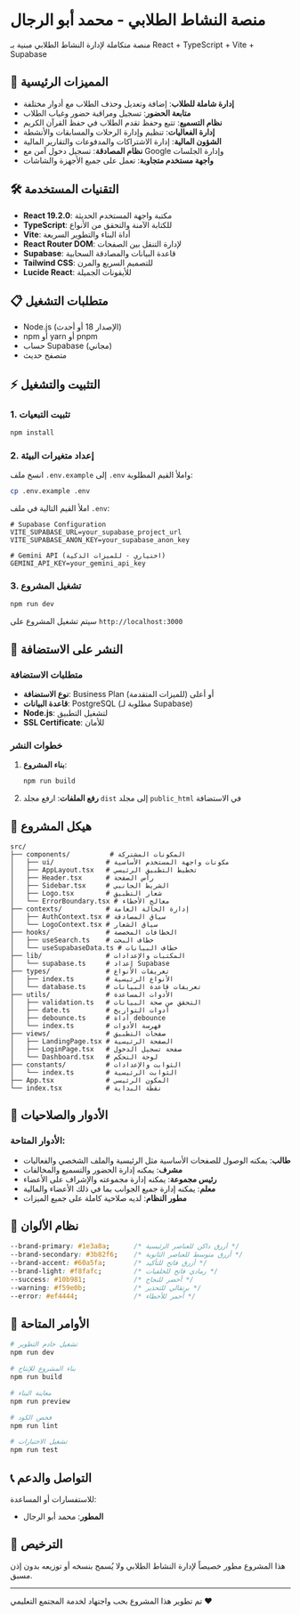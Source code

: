# منصة النشاط الطلابي - محمد أبو الرجال

منصة متكاملة لإدارة النشاط الطلابي مبنية بـ React + TypeScript + Vite + Supabase

## 🚀 المميزات الرئيسية

- **إدارة شاملة للطلاب**: إضافة وتعديل وحذف الطلاب مع أدوار مختلفة
- **متابعة الحضور**: تسجيل ومراقبة حضور وغياب الطلاب
- **نظام التسميع**: تتبع وحفظ تقدم الطلاب في حفظ القرآن الكريم
- **إدارة الفعاليات**: تنظيم وإدارة الرحلات والمسابقات والأنشطة
- **الشؤون المالية**: إدارة الاشتراكات والمدفوعات والتقارير المالية
- **نظام المصادقة**: تسجيل دخول آمن مع Google وإدارة الجلسات
- **واجهة مستخدم متجاوبة**: تعمل على جميع الأجهزة والشاشات

## 🛠️ التقنيات المستخدمة

- **React 19.2.0**: مكتبة واجهة المستخدم الحديثة
- **TypeScript**: للكتابة الآمنة والتحقق من الأنواع
- **Vite**: أداة البناء والتطوير السريعة
- **React Router DOM**: لإدارة التنقل بين الصفحات
- **Supabase**: قاعدة البيانات والمصادقة السحابية
- **Tailwind CSS**: للتصميم السريع والمرن
- **Lucide React**: للأيقونات الجميلة

## 📋 متطلبات التشغيل

- Node.js (الإصدار 18 أو أحدث)
- npm أو yarn أو pnpm
- حساب Supabase (مجاني)
- متصفح حديث

## ⚡ التثبيت والتشغيل

### 1. تثبيت التبعيات
```bash
npm install
```

### 2. إعداد متغيرات البيئة
انسخ ملف `.env.example` إلى `.env` واملأ القيم المطلوبة:
```bash
cp .env.example .env
```

املأ القيم التالية في ملف `.env`:
```env
# Supabase Configuration
VITE_SUPABASE_URL=your_supabase_project_url
VITE_SUPABASE_ANON_KEY=your_supabase_anon_key

# Gemini API (اختياري - للميزات الذكية)
GEMINI_API_KEY=your_gemini_api_key
```

### 3. تشغيل المشروع
```bash
npm run dev
```

سيتم تشغيل المشروع على `http://localhost:3000`

## 🚀 النشر على الاستضافة

### متطلبات الاستضافة
- **نوع الاستضافة**: Business Plan أو أعلى (للميزات المتقدمة)
- **قاعدة البيانات**: PostgreSQL (مطلوبة لـ Supabase)
- **Node.js**: لتشغيل التطبيق
- **SSL Certificate**: للأمان

### خطوات النشر
1. **بناء المشروع**:
   ```bash
   npm run build
   ```

2. **رفع الملفات**: ارفع مجلد `dist` إلى مجلد `public_html` في الاستضافة

## 📁 هيكل المشروع

```
src/
├── components/          # المكونات المشتركة
│   ├── ui/             # مكونات واجهة المستخدم الأساسية
│   ├── AppLayout.tsx   # تخطيط التطبيق الرئيسي
│   ├── Header.tsx      # رأس الصفحة
│   ├── Sidebar.tsx     # الشريط الجانبي
│   ├── Logo.tsx        # شعار التطبيق
│   └── ErrorBoundary.tsx # معالج الأخطاء
├── contexts/           # إدارة الحالة العامة
│   ├── AuthContext.tsx # سياق المصادقة
│   └── LogoContext.tsx # سياق الشعار
├── hooks/              # الخطافات المخصصة
│   ├── useSearch.ts    # خطاف البحث
│   └── useSupabaseData.ts # خطاف البيانات
├── lib/                # المكتبات والإعدادات
│   └── supabase.ts     # إعداد Supabase
├── types/              # تعريفات الأنواع
│   ├── index.ts        # الأنواع الرئيسية
│   └── database.ts     # تعريفات قاعدة البيانات
├── utils/              # الأدوات المساعدة
│   ├── validation.ts   # التحقق من صحة البيانات
│   ├── date.ts         # أدوات التواريخ
│   ├── debounce.ts     # أداة debounce
│   └── index.ts        # فهرسة الأدوات
├── views/              # صفحات التطبيق
│   ├── LandingPage.tsx # الصفحة الرئيسية
│   ├── LoginPage.tsx   # صفحة تسجيل الدخول
│   └── Dashboard.tsx   # لوحة التحكم
├── constants/          # الثوابت والإعدادات
│   └── index.ts        # الثوابت الرئيسية
├── App.tsx             # المكون الرئيسي
└── index.tsx           # نقطة البداية
```

## 🔐 الأدوار والصلاحيات

### الأدوار المتاحة:
- **طالب**: يمكنه الوصول للصفحات الأساسية مثل الرئيسية والملف الشخصي والفعاليات
- **مشرف**: يمكنه إدارة الحضور والتسميع والمخالفات
- **رئيس مجموعة**: يمكنه إدارة مجموعته والإشراف على الأعضاء
- **معلم**: يمكنه إدارة جميع الجوانب بما في ذلك الأعضاء والمالية
- **مطور النظام**: لديه صلاحية كاملة على جميع الميزات

## 🎨 نظام الألوان

```css
--brand-primary: #1e3a8a;      /* أزرق داكن للعناصر الرئيسية */
--brand-secondary: #3b82f6;    /* أزرق متوسط للعناصر الثانوية */
--brand-accent: #60a5fa;       /* أزرق فاتح للتأكيد */
--brand-light: #f8fafc;        /* رمادي فاتح للخلفيات */
--success: #10b981;            /* أخضر للنجاح */
--warning: #f59e0b;            /* برتقالي للتحذير */
--error: #ef4444;              /* أحمر للأخطاء */
```

## 🔧 الأوامر المتاحة

```bash
# تشغيل خادم التطوير
npm run dev

# بناء المشروع للإنتاج
npm run build

# معاينة البناء
npm run preview

# فحص الكود
npm run lint

# تشغيل الاختبارات
npm run test
```

## 📞 التواصل والدعم

للاستفسارات أو المساعدة:
- **المطور**: محمد أبو الرجال

## 📄 الترخيص

هذا المشروع مطور خصيصاً لإدارة النشاط الطلابي ولا يُسمح بنسخه أو توزيعه بدون إذن مسبق.

---

تم تطوير هذا المشروع بحب واجتهاد لخدمة المجتمع التعليمي ❤️
